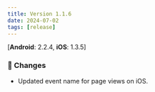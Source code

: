 ```yaml
---
title: Version 1.1.6
date: 2024-07-02
tags: [release]
---
```

[**Android**: 2.2.4, **iOS**: 1.3.5]
### 🔄 Changes
* Updated event name for page views on iOS.